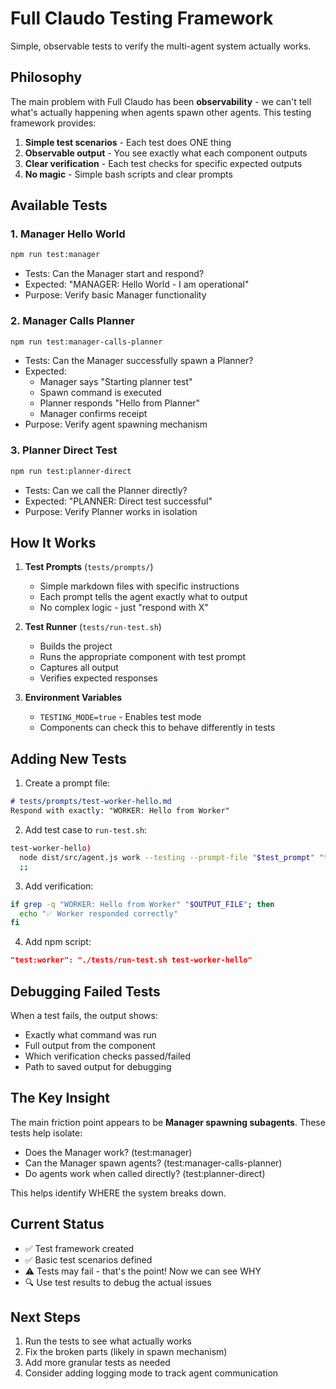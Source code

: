 # Full Claudo Testing Framework

Simple, observable tests to verify the multi-agent system actually works.

## Philosophy

The main problem with Full Claudo has been **observability** - we can't tell what's actually happening when agents spawn other agents. This testing framework provides:

1. **Simple test scenarios** - Each test does ONE thing
2. **Observable output** - You see exactly what each component outputs
3. **Clear verification** - Each test checks for specific expected outputs
4. **No magic** - Simple bash scripts and clear prompts

## Available Tests

### 1. Manager Hello World
```bash
npm run test:manager
```
- Tests: Can the Manager start and respond?
- Expected: "MANAGER: Hello World - I am operational"
- Purpose: Verify basic Manager functionality

### 2. Manager Calls Planner
```bash
npm run test:manager-calls-planner
```
- Tests: Can the Manager successfully spawn a Planner?
- Expected: 
  - Manager says "Starting planner test"
  - Spawn command is executed
  - Planner responds "Hello from Planner"
  - Manager confirms receipt
- Purpose: Verify agent spawning mechanism

### 3. Planner Direct Test
```bash
npm run test:planner-direct
```
- Tests: Can we call the Planner directly?
- Expected: "PLANNER: Direct test successful"
- Purpose: Verify Planner works in isolation

## How It Works

1. **Test Prompts** (`tests/prompts/`)
   - Simple markdown files with specific instructions
   - Each prompt tells the agent exactly what to output
   - No complex logic - just "respond with X"

2. **Test Runner** (`tests/run-test.sh`)
   - Builds the project
   - Runs the appropriate component with test prompt
   - Captures all output
   - Verifies expected responses

3. **Environment Variables**
   - `TESTING_MODE=true` - Enables test mode
   - Components can check this to behave differently in tests

## Adding New Tests

1. Create a prompt file:
```markdown
# tests/prompts/test-worker-hello.md
Respond with exactly: "WORKER: Hello from Worker"
```

2. Add test case to `run-test.sh`:
```bash
test-worker-hello)
  node dist/src/agent.js work --testing --prompt-file "$test_prompt" "test task"
  ;;
```

3. Add verification:
```bash
if grep -q "WORKER: Hello from Worker" "$OUTPUT_FILE"; then
  echo "✅ Worker responded correctly"
fi
```

4. Add npm script:
```json
"test:worker": "./tests/run-test.sh test-worker-hello"
```

## Debugging Failed Tests

When a test fails, the output shows:
- Exactly what command was run
- Full output from the component
- Which verification checks passed/failed
- Path to saved output for debugging

## The Key Insight

The main friction point appears to be **Manager spawning subagents**. These tests help isolate:
- Does the Manager work? (test:manager)
- Can the Manager spawn agents? (test:manager-calls-planner)
- Do agents work when called directly? (test:planner-direct)

This helps identify WHERE the system breaks down.

## Current Status

- ✅ Test framework created
- ✅ Basic test scenarios defined
- ⚠️  Tests may fail - that's the point! Now we can see WHY
- 🔍 Use test results to debug the actual issues

## Next Steps

1. Run the tests to see what actually works
2. Fix the broken parts (likely in spawn mechanism)
3. Add more granular tests as needed
4. Consider adding logging mode to track agent communication